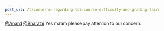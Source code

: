 ```yaml
---
post_url: /t/concerns-regarding-tds-course-difficulty-and-grading-fairness/168476/3
---
```

[@Anand](/u/anand) [@Bharathi](/u/bharathi) Yes ma’am please pay attention to our concern.